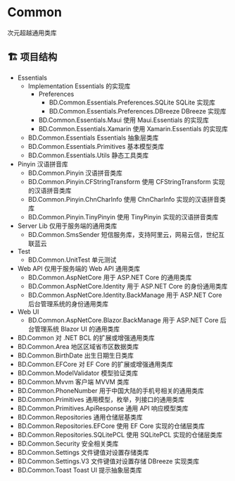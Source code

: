 # Common
次元超越通用类库

## 🏗️ 项目结构
- Essentials
	- Implementation Essentials 的实现库
		- Preferences
			- BD.Common.Essentials.Preferences.SQLite SQLite 实现库
			- BD.Common.Essentials.Preferences.DBreeze DBreeze 实现库
		- BD.Common.Essentials.Maui 使用 Maui.Essentials 的实现库
		- BD.Common.Essentials.Xamarin 使用 Xamarin.Essentials 的实现库
	- BD.Common.Essentials Essentials 抽象层类库
	- BD.Common.Essentials.Primitives 基本模型类库
	- BD.Common.Essentials.Utils 静态工具类库
- Pinyin 汉语拼音库
	- BD.Common.Pinyin 汉语拼音类库
	- BD.Common.Pinyin.CFStringTransform 使用 CFStringTransform 实现的汉语拼音类库
	- BD.Common.Pinyin.ChnCharInfo 使用 ChnCharInfo 实现的汉语拼音类库
	- BD.Common.Pinyin.TinyPinyin 使用 TinyPinyin 实现的汉语拼音类库
- Server Lib 仅用于服务端的通用类库
	- BD.Common.SmsSender 短信服务库，支持阿里云，网易云信，世纪互联蓝云
- Test
	- BD.Common.UnitTest 单元测试
- Web API 仅用于服务端的 Web API 通用类库
	- BD.Common.AspNetCore 用于 ASP.NET Core 的通用类库
	- BD.Common.AspNetCore.Identity 用于 ASP.NET Core 的身份通用类库
	- BD.Common.AspNetCore.Identity.BackManage 用于 ASP.NET Core 后台管理系统的身份通用类库
- Web UI
	- BD.Common.AspNetCore.Blazor.BackManage 用于 ASP.NET Core 后台管理系统 Blazor UI 的通用类库
- BD.Common 对 .NET BCL 的扩展或增强通用类库
- BD.Common.Area 地区区域省市区数据类库
- BD.Common.BirthDate 出生日期生日类库
- BD.Common.EFCore 对 EF Core 的扩展或增强通用类库
- BD.Common.ModelValidator 模型验证类库
- BD.Common.Mvvm 客户端 MVVM 类库
- BD.Common.PhoneNumber 用于中国大陆的手机号相关的通用类库
- BD.Common.Primitives 通用模型，枚举，列接口的通用类库
- BD.Common.Primitives.ApiResponse 通用 API 响应模型类库
- BD.Common.Repositories 通用仓储层基类库
- BD.Common.Repositories.EFCore 使用 EF Core 实现的仓储层类库
- BD.Common.Repositories.SQLitePCL 使用 SQLitePCL 实现的仓储层类库
- BD.Common.Security 安全相关类库
- BD.Common.Settings 文件键值对设置存储类库
- BD.Common.Settings.V3 文件键值对设置存储 DBreeze 实现类库
- BD.Common.Toast Toast UI 提示抽象层类库